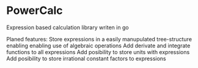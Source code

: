 PowerCalc
=========

Expression based calculation library writen in go

Planed features:
  Store expressions in a easily manupulated tree-structure enabling enabling use of algebraic operations
  Add derivate and integrate functions to all expressions
  Add posibility to store units with expressions
  Add posibility to store irrational constant factors to expressions
